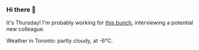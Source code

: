 ### Hi there :wave:

It's Thursday! I'm probably working for [this bunch](https://github.com/kohofinancial), interviewing a potential new colleague.

Weather in Toronto: partly cloudy, at -6°C.
